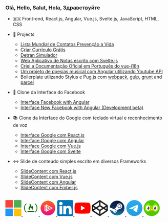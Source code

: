 ### Olá, Hello, Salut, Hola, Здравствуйте

- 🇧🇷 Front-end, React.js, Angular, Vue.js, Svelte.js, JavaScript, HTML, CSS

- 🌿 Projects
  * [Lista Mundial de Contatos Prevenção a Vida](https://lucasferreiralimax.github.io/save-our-soul)
  * [Criar Currículo Grátis](https://criar-curriculo.web.app?lang=pt-BR)
  * [Detran Simulador](https://detran-simulador.web.app)
  * [Web Aplicativo de Notas escrito com Svelte.js](https://keep-cybernetically.web.app)
  * [Criei a Documentação Oficial em Português do vue-i18n](https://kazupon.github.io/vue-i18n/pt)
  * [Um projeto de poesias musical com Angular utilizando Youtube API](https://rimandoaspoesias.web.app)
  * Boilerplate utlizando Stylus e Pug.js com [webpack](https://github.com/lucasferreiralimax/webpack_work), [gulp](https://github.com/lucasferreiralimax/gulp_work), [grunt](https://github.com/lucasferreiralimax/grunt_work) and [parcel](https://github.com/lucasferreiralimax/parcel_work)
- 📘 Clone da Interface do Facebook
  * [Interface Facebook with Angular](https://angular-facebook.web.app)
  * [Interface New Facebook with Angular (Development beta)](https://angular-facebook-new.web.app)
- 📚 Clone da Interface do Google com teclado virtual e reconhecimento de voz
  * [Interface Google com React.js](https://g00gle-reactjs.web.app)
  * [Interface Google com Angular](https://g00gle-angular.web.app)
  * [Interface Google com Vue.js](https://g00gle-vue.web.app)
  * [Interface Google com Svelte](https://g00gle-svelte.web.app)
- ↔️ Slide de conteúdo simples escrito em diversos Frameworks
  * [SlideContent com React.js](https://slidecontent-reactjs.web.app)
  * [SlideContent com Vue.js](https://slidecontent-vuejs.web.app)
  * [SlideContent com Angular](https://angular-slidecontent.web.app)
  * [SlideContent com Ember.js](https://slidecontent-ember.web.app)

<br>

<a href="https://docs.microsoft.com/pt-br/users/lucasferreiralimax" target="_blank">
  <img alt="Lucas Ferreira de Lima Microsoft Docs Learn" width="50px" src="https://raw.githubusercontent.com/lucasferreiralimax/lucasferreiralimax/master/assets/microsoft-logo.svg" />
</a>
<a href="https://www.freecodecamp.org/lucasferreiralimax" target="_blank">
  <img alt="Lucas Ferreira de Lima FreeCodeCamp" width="50px" src="https://raw.githubusercontent.com/lucasferreiralimax/lucasferreiralimax/master/assets/freecodecamp-logo.png" />
</a>
<a href="https://app.pluralsight.com/profile/lucasferreiralimax" target="_blank">
  <img alt="Lucas Ferreira de Lima PluralSight" width="50px" src="https://raw.githubusercontent.com/lucasferreiralimax/lucasferreiralimax/master/assets/pluralsight-logo.png" />
</a>
<a href="https://www.linkedin.com/in/lucasferreiralimax" target="_blank">
  <img alt="Lucas Ferreira de Lima LinkdeIn" width="50px" src="https://raw.githubusercontent.com/lucasferreiralimax/lucasferreiralimax/master/assets/linkedin-logo.svg" />
</a>
<a href="https://www.youtube.com/channel/UCxvF9bQs3PAasQJoNfeX-og" target="_blank">
  <img alt="2L Rimando As Poesias Youtube" width="50px" src="https://raw.githubusercontent.com/lucasferreiralimax/lucasferreiralimax/master/assets/youtube-logo.svg" />
</a>
<a href="https://codepen.io/lucaslimax" target="_blank">
  <img alt="lucaslimax Codepen" width="50px" src="https://raw.githubusercontent.com/lucasferreiralimax/lucasferreiralimax/master/assets/codepen-logo.svg" />
</a>
<a href="https://steamcommunity.com/id/lucaslima1337" target="_blank">
  <img alt="2L steam games" width="50px" src="https://raw.githubusercontent.com/lucasferreiralimax/lucasferreiralimax/master/assets/steam-logo.png" />
</a>
<a href="https://t.me/lucasferreiralimax" target="_blank">
  <img alt="Lucas Telegram" width="50px" src="https://raw.githubusercontent.com/lucasferreiralimax/lucasferreiralimax/master/assets/telegram-logo.svg" />
</a>
<a href="https://www.duolingo.com/profile/ferreiralimax" target="_blank">
  <img alt="Lucas Duolingo" width="50px" src="https://raw.githubusercontent.com/lucasferreiralimax/lucasferreiralimax/master/assets/duolingo-logo.svg" />
</a>
